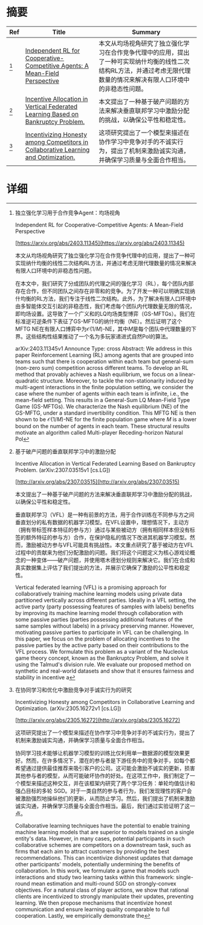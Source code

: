 # 摘要

| Ref | Title | Summary |
| --- | --- | --- |
| [^1] | [Independent RL for Cooperative-Competitive Agents: A Mean-Field Perspective](https://arxiv.org/abs/2403.11345) | 本文从均场视角研究了独立强化学习在合作竞争代理中的应用，提出了一种可实现纳什均衡的线性二次结构RL方法，并通过考虑无限代理数量的情况来解决有限人口环境中的非稳态性问题。 |
| [^2] | [Incentive Allocation in Vertical Federated Learning Based on Bankruptcy Problem.](http://arxiv.org/abs/2307.03515) | 本文提出了一种基于破产问题的方法来解决垂直联邦学习中激励分配的挑战，以确保公平性和稳定性。 |
| [^3] | [Incentivizing Honesty among Competitors in Collaborative Learning and Optimization.](http://arxiv.org/abs/2305.16272) | 这项研究提出了一个模型来描述在协作学习中竞争对手的不诚实行为，提出了机制来激励诚实沟通，并确保学习质量与全面合作相当。 |

# 详细

[^1]: 独立强化学习用于合作竞争Agent：均场视角

    Independent RL for Cooperative-Competitive Agents: A Mean-Field Perspective

    [https://arxiv.org/abs/2403.11345](https://arxiv.org/abs/2403.11345)

    本文从均场视角研究了独立强化学习在合作竞争代理中的应用，提出了一种可实现纳什均衡的线性二次结构RL方法，并通过考虑无限代理数量的情况来解决有限人口环境中的非稳态性问题。

    

    在本文中，我们研究了分成团队的代理之间的强化学习（RL），每个团队内部存在合作，但不同团队之间存在非零和的竞争。为了开发一种可以明确实现纳什均衡的RL方法，我们专注于线性二次结构。此外，为了解决有限人口环境中由多智能体交互引起的非稳态性，我们考虑每个团队内代理数量无限的情况，即均场设置。这导致了一个广义和的LQ均场类型博弈（GS-MFTGs）。我们在标准逆可逆条件下表征了GS-MFTG的纳什均衡（NE）。然后证明了这个MFTG NE在有限人口博弈中为$\mathcal{O}(1/M)$-NE，其中$M$是每个团队中代理数量的下界。这些结构性结果推动了一个名为多玩家递进式自然Pol的算法。

    arXiv:2403.11345v1 Announce Type: cross  Abstract: We address in this paper Reinforcement Learning (RL) among agents that are grouped into teams such that there is cooperation within each team but general-sum (non-zero sum) competition across different teams. To develop an RL method that provably achieves a Nash equilibrium, we focus on a linear-quadratic structure. Moreover, to tackle the non-stationarity induced by multi-agent interactions in the finite population setting, we consider the case where the number of agents within each team is infinite, i.e., the mean-field setting. This results in a General-Sum LQ Mean-Field Type Game (GS-MFTGs). We characterize the Nash equilibrium (NE) of the GS-MFTG, under a standard invertibility condition. This MFTG NE is then shown to be $\mathcal{O}(1/M)$-NE for the finite population game where $M$ is a lower bound on the number of agents in each team. These structural results motivate an algorithm called Multi-player Receding-horizon Natural Pol
    
[^2]: 基于破产问题的垂直联邦学习中的激励分配

    Incentive Allocation in Vertical Federated Learning Based on Bankruptcy Problem. (arXiv:2307.03515v1 [cs.LG])

    [http://arxiv.org/abs/2307.03515](http://arxiv.org/abs/2307.03515)

    本文提出了一种基于破产问题的方法来解决垂直联邦学习中激励分配的挑战，以确保公平性和稳定性。

    

    垂直联邦学习（VFL）是一种有前景的方法，用于合作训练在不同参与方之间垂直划分的私有数据的机器学习模型。在VFL设置中，理想情况下，主动方（拥有带标签样本特征的参与方）通过与某些被动方（拥有相同样本但没有标签的额外特征的参与方）合作，在保护隐私的情况下改进其机器学习模型。然而，激励被动方参与VFL可能具有挑战性。本文重点研究了基于被动方在VFL过程中的贡献来为他们分配激励的问题。我们将这个问题定义为核心游戏论概念的一种变体——破产问题，并使用塔木德划分规则来解决它。我们在合成和真实数据集上评估了我们提出的方法，并展示它确保了激励的公平性和稳定性。

    Vertical federated learning (VFL) is a promising approach for collaboratively training machine learning models using private data partitioned vertically across different parties. Ideally in a VFL setting, the active party (party possessing features of samples with labels) benefits by improving its machine learning model through collaboration with some passive parties (parties possessing additional features of the same samples without labels) in a privacy preserving manner. However, motivating passive parties to participate in VFL can be challenging. In this paper, we focus on the problem of allocating incentives to the passive parties by the active party based on their contributions to the VFL process. We formulate this problem as a variant of the Nucleolus game theory concept, known as the Bankruptcy Problem, and solve it using the Talmud's division rule. We evaluate our proposed method on synthetic and real-world datasets and show that it ensures fairness and stability in incentive a
    
[^3]: 在协同学习和优化中激励竞争对手诚实行为的研究

    Incentivizing Honesty among Competitors in Collaborative Learning and Optimization. (arXiv:2305.16272v1 [cs.LG])

    [http://arxiv.org/abs/2305.16272](http://arxiv.org/abs/2305.16272)

    这项研究提出了一个模型来描述在协作学习中竞争对手的不诚实行为，提出了机制来激励诚实沟通，并确保学习质量与全面合作相当。

    

    协同学习技术能够让机器学习模型的训练比仅利用单一数据源的模型效果更好。然而，在许多情况下，潜在的参与者是下游任务中的竞争对手，如每个都希望通过提供最佳推荐来吸引客户的公司。这可能会激励不诚实的更新，损害其他参与者的模型，从而可能破坏协作的好处。在这项工作中，我们制定了一个模型来描述这种交互，并在该框架内研究了两个学习任务：单轮均值估计和强凸目标的多轮 SGD。对于一类自然的参与者行为，我们发现理性的客户会被激励强烈地操纵他们的更新，从而防止学习。然后，我们提出了机制来激励诚实沟通，并确保学习质量与全面合作相当。最后，我们通过实验证明了这一点。

    Collaborative learning techniques have the potential to enable training machine learning models that are superior to models trained on a single entity's data. However, in many cases, potential participants in such collaborative schemes are competitors on a downstream task, such as firms that each aim to attract customers by providing the best recommendations. This can incentivize dishonest updates that damage other participants' models, potentially undermining the benefits of collaboration. In this work, we formulate a game that models such interactions and study two learning tasks within this framework: single-round mean estimation and multi-round SGD on strongly-convex objectives. For a natural class of player actions, we show that rational clients are incentivized to strongly manipulate their updates, preventing learning. We then propose mechanisms that incentivize honest communication and ensure learning quality comparable to full cooperation. Lastly, we empirically demonstrate the
    

